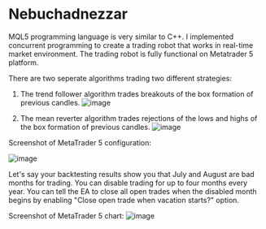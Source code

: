 # Nebuchadnezzar

MQL5 programming language is very similar to C++. I implemented concurrent programming to create a trading robot that works in real-time market environment. The trading robot is fully functional on Metatrader 5 platform.


There are two seperate algorithms trading two different strategies:

1. The trend follower algorithm trades breakouts of the box formation of previous candles.
![image](https://github.com/user-attachments/assets/86cff7cb-cae7-4d22-be2f-b0020ac4efdd)
 
2. The mean reverter algorithm trades rejections of the lows and highs of the box formation of previous candles.
![image](https://github.com/user-attachments/assets/647c31bd-2da5-442b-a001-2340f6fa80b1)

Screenshot of MetaTrader 5 configuration:

![image](https://github.com/user-attachments/assets/8ada5d69-69bf-4a58-83d7-00eb8bc6a7e8)

Let's say your backtesting results show you that July and August are bad months for trading. You can disable trading for up to four months every year. You can tell the EA to close all open trades when the disabled month begins by enabling "Close open trade when vacation starts?" option. 

Screenshot of MetaTrader 5 chart:
![image](https://github.com/user-attachments/assets/fa6d2810-7641-47c7-95e6-0a6c33440914)

